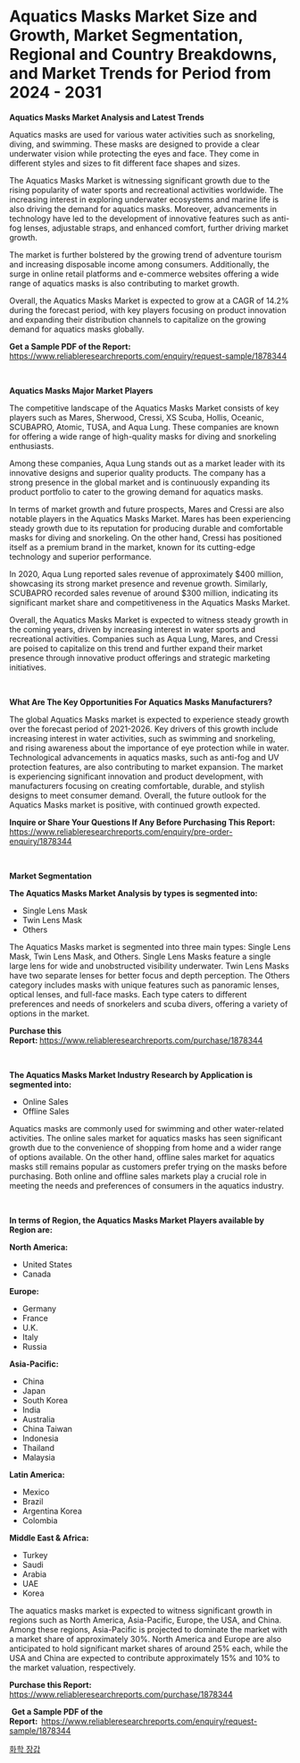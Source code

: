 <p><h1>Aquatics Masks Market Size and Growth, Market Segmentation, Regional and Country Breakdowns, and Market Trends for Period from 2024 -  2031</h1></p><p><strong>Aquatics Masks Market Analysis and Latest Trends</strong></p>
<p><p>Aquatics masks are used for various water activities such as snorkeling, diving, and swimming. These masks are designed to provide a clear underwater vision while protecting the eyes and face. They come in different styles and sizes to fit different face shapes and sizes.</p><p>The Aquatics Masks Market is witnessing significant growth due to the rising popularity of water sports and recreational activities worldwide. The increasing interest in exploring underwater ecosystems and marine life is also driving the demand for aquatics masks. Moreover, advancements in technology have led to the development of innovative features such as anti-fog lenses, adjustable straps, and enhanced comfort, further driving market growth.</p><p>The market is further bolstered by the growing trend of adventure tourism and increasing disposable income among consumers. Additionally, the surge in online retail platforms and e-commerce websites offering a wide range of aquatics masks is also contributing to market growth.</p><p>Overall, the Aquatics Masks Market is expected to grow at a CAGR of 14.2% during the forecast period, with key players focusing on product innovation and expanding their distribution channels to capitalize on the growing demand for aquatics masks globally.</p></p>
<p><strong>Get a Sample PDF of the Report:&nbsp;</strong> <a href="https://www.reliableresearchreports.com/enquiry/request-sample/1878344">https://www.reliableresearchreports.com/enquiry/request-sample/1878344</a></p>
<p>&nbsp;</p>
<p><strong>Aquatics Masks Major Market Players</strong></p>
<p><p>The competitive landscape of the Aquatics Masks Market consists of key players such as Mares, Sherwood, Cressi, XS Scuba, Hollis, Oceanic, SCUBAPRO, Atomic, TUSA, and Aqua Lung. These companies are known for offering a wide range of high-quality masks for diving and snorkeling enthusiasts.</p><p>Among these companies, Aqua Lung stands out as a market leader with its innovative designs and superior quality products. The company has a strong presence in the global market and is continuously expanding its product portfolio to cater to the growing demand for aquatics masks.</p><p>In terms of market growth and future prospects, Mares and Cressi are also notable players in the Aquatics Masks Market. Mares has been experiencing steady growth due to its reputation for producing durable and comfortable masks for diving and snorkeling. On the other hand, Cressi has positioned itself as a premium brand in the market, known for its cutting-edge technology and superior performance.</p><p>In 2020, Aqua Lung reported sales revenue of approximately $400 million, showcasing its strong market presence and revenue growth. Similarly, SCUBAPRO recorded sales revenue of around $300 million, indicating its significant market share and competitiveness in the Aquatics Masks Market.</p><p>Overall, the Aquatics Masks Market is expected to witness steady growth in the coming years, driven by increasing interest in water sports and recreational activities. Companies such as Aqua Lung, Mares, and Cressi are poised to capitalize on this trend and further expand their market presence through innovative product offerings and strategic marketing initiatives.</p></p>
<p>&nbsp;</p>
<p><strong>What Are The Key Opportunities For Aquatics Masks Manufacturers?</strong></p>
<p><p>The global Aquatics Masks market is expected to experience steady growth over the forecast period of 2021-2026. Key drivers of this growth include increasing interest in water activities, such as swimming and snorkeling, and rising awareness about the importance of eye protection while in water. Technological advancements in aquatics masks, such as anti-fog and UV protection features, are also contributing to market expansion. The market is experiencing significant innovation and product development, with manufacturers focusing on creating comfortable, durable, and stylish designs to meet consumer demand. Overall, the future outlook for the Aquatics Masks market is positive, with continued growth expected.</p></p>
<p><strong>Inquire or Share Your Questions If Any Before Purchasing This Report:</strong> <a href="https://www.reliableresearchreports.com/enquiry/pre-order-enquiry/1878344">https://www.reliableresearchreports.com/enquiry/pre-order-enquiry/1878344</a></p>
<p>&nbsp;</p>
<p><strong>Market Segmentation</strong></p>
<p><strong>The Aquatics Masks Market Analysis by types is segmented into:</strong></p>
<p><ul><li>Single Lens Mask</li><li>Twin Lens Mask</li><li>Others</li></ul></p>
<p><p>The Aquatics Masks market is segmented into three main types: Single Lens Mask, Twin Lens Mask, and Others. Single Lens Masks feature a single large lens for wide and unobstructed visibility underwater. Twin Lens Masks have two separate lenses for better focus and depth perception. The Others category includes masks with unique features such as panoramic lenses, optical lenses, and full-face masks. Each type caters to different preferences and needs of snorkelers and scuba divers, offering a variety of options in the market.</p></p>
<p><strong>Purchase this Report:&nbsp;</strong><a href="https://www.reliableresearchreports.com/purchase/1878344">https://www.reliableresearchreports.com/purchase/1878344</a></p>
<p>&nbsp;</p>
<p><strong>The Aquatics Masks Market Industry Research by Application is segmented into:</strong></p>
<p><ul><li>Online Sales</li><li>Offline Sales</li></ul></p>
<p><p>Aquatics masks are commonly used for swimming and other water-related activities. The online sales market for aquatics masks has seen significant growth due to the convenience of shopping from home and a wider range of options available. On the other hand, offline sales market for aquatics masks still remains popular as customers prefer trying on the masks before purchasing. Both online and offline sales markets play a crucial role in meeting the needs and preferences of consumers in the aquatics industry.</p></p>
<p>&nbsp;</p>
<p><strong>In terms of Region, the Aquatics Masks Market Players available by Region are:</strong></p>
<p>
    <p> <strong> North America: </strong>
        <ul>
            <li>United States</li>
            <li>Canada</li>
        </ul>
        </p> 
    <p> <strong> Europe: </strong>
        <ul>
            <li>Germany</li>
            <li>France</li>
            <li>U.K.</li>
            <li>Italy</li>
            <li>Russia</li>
        </ul>
        </p> 
    <p> <strong> Asia-Pacific: </strong>
        <ul>
            <li>China</li>
            <li>Japan</li>
            <li>South Korea</li>
            <li>India</li>
            <li>Australia</li>
            <li>China Taiwan</li>
            <li>Indonesia</li>
            <li>Thailand</li>
            <li>Malaysia</li>
        </ul>
        </p> 
    <p> <strong> Latin America: </strong>
        <ul>
            <li>Mexico</li>
            <li>Brazil</li>
            <li>Argentina Korea</li>
            <li>Colombia</li>
        </ul>
        </p> 
    <p> <strong> Middle East & Africa: </strong>
        <ul>
            <li>Turkey</li>
            <li>Saudi</li>
            <li>Arabia</li>
            <li>UAE</li>
            <li>Korea</li>
        </ul>
    </p>
    </p>
<p><p>The aquatics masks market is expected to witness significant growth in regions such as North America, Asia-Pacific, Europe, the USA, and China. Among these regions, Asia-Pacific is projected to dominate the market with a market share of approximately 30%. North America and Europe are also anticipated to hold significant market shares of around 25% each, while the USA and China are expected to contribute approximately 15% and 10% to the market valuation, respectively.</p></p>
<p><strong>Purchase this Report: </strong><a href="https://www.reliableresearchreports.com/purchase/1878344">https://www.reliableresearchreports.com/purchase/1878344</a></p>
<p>&nbsp;<strong>Get a Sample PDF of the Report:&nbsp;&nbsp;</strong><a href="https://www.reliableresearchreports.com/enquiry/request-sample/1878344">https://www.reliableresearchreports.com/enquiry/request-sample/1878344</a></p>
<p><strong></strong></p>
<p><p><a href="https://github.com/rsg307664904/Market-Research-Report-List-1/blob/main/52492277567.md">화학 장갑</a></p></p>